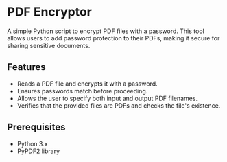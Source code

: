 
# PDF Encryptor

A simple Python script to encrypt PDF files with a password. This tool allows users to add password protection to their PDFs, making it secure for sharing sensitive documents.

## Features

- Reads a PDF file and encrypts it with a password.
- Ensures passwords match before proceeding.
- Allows the user to specify both input and output PDF filenames.
- Verifies that the provided files are PDFs and checks the file's existence.

## Prerequisites

- Python 3.x
- PyPDF2 library
